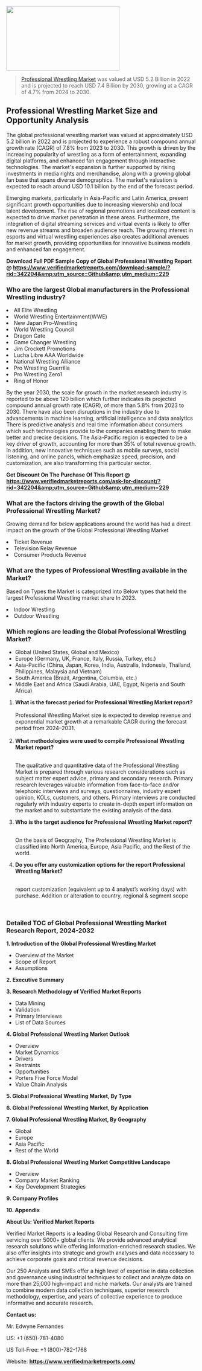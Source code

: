 <img src="https://ffe5etoiles.com/wp-content/uploads/2024/12/MST1-300x171.png" alt="" width="300" height="171" class="alignnone size-medium wp-image-20088" /><blockquote><p><p><a href="https://www.verifiedmarketreports.com/download-sample/?rid=342204&utm_source=Github&utm_medium=229" target="_blank">Professional Wrestling Market</a> was valued at USD 5.2 Billion in 2022 and is projected to reach USD 7.4 Billion by 2030, growing at a CAGR of 4.7% from 2024 to 2030.</p></blockquote><p><h2>Professional Wrestling Market Size and Opportunity Analysis</h2> <p>The global professional wrestling market was valued at approximately USD 5.2 billion in 2022 and is projected to experience a robust compound annual growth rate (CAGR) of 7.8% from 2023 to 2030. This growth is driven by the increasing popularity of wrestling as a form of entertainment, expanding digital platforms, and enhanced fan engagement through interactive technologies. The market's expansion is further supported by rising investments in media rights and merchandise, along with a growing global fan base that spans diverse demographics. The market's valuation is expected to reach around USD 10.1 billion by the end of the forecast period.</p> <p>Emerging markets, particularly in Asia-Pacific and Latin America, present significant growth opportunities due to increasing viewership and local talent development. The rise of regional promotions and localized content is expected to drive market penetration in these areas. Furthermore, the integration of digital streaming services and virtual events is likely to offer new revenue streams and broaden audience reach. The growing interest in esports and virtual wrestling experiences also creates additional avenues for market growth, providing opportunities for innovative business models and enhanced fan engagement.</p> </p><p class=""><strong>Download Full PDF Sample Copy of Global Professional Wrestling Report @ <a href="https://www.verifiedmarketreports.com/download-sample/?rid=342204&amp;utm_source=Github&amp;utm_medium=229" target="_blank">https://www.verifiedmarketreports.com/download-sample/?rid=342204&amp;utm_source=Github&amp;utm_medium=229</a></strong></p><h3 id="" class="">Who are the largest Global manufacturers in the Professional Wrestling industry?</h3><p><li>All Elite Wrestling</li><li> World Wrestling Entertainment(WWE)</li><li> New Japan Pro-Wrestling</li><li> World Wrestling Council</li><li> Dragon Gate</li><li> Game Changer Wrestling</li><li> Jim Crockett Promotions</li><li> Lucha Libre AAA Worldwide</li><li> National Wrestling Alliance</li><li> Pro Wrestling Guerrilla</li><li> Pro Wrestling Zero1</li><li> Ring of Honor</li></p><div class=""><div class="" dir="" data-message-author-role="" data-message-id="" data-message-model-slug=""><div class=""><div class=""><div class=""><div class="" dir="" data-message-author-role="" data-message-id="" data-message-model-slug=""><div class=""><div class=""><p>By the year 2030, the scale for growth in the market research industry is reported to be above 120 billion which further indicates its projected compound annual growth rate (CAGR), of more than 5.8% from 2023 to 2030. There have also been disruptions in the industry due to advancements in machine learning, artificial intelligence and data analytics There is predictive analysis and real time information about consumers which such technologies provide to the companies enabling them to make better and precise decisions. The Asia-Pacific region is expected to be a key driver of growth, accounting for more than 35% of total revenue growth. In addition, new innovative techniques such as mobile surveys, social listening, and online panels, which emphasize speed, precision, and customization, are also transforming this particular sector.</p><p><strong>Get Discount On The Purchase Of This Report @&nbsp; <a href="https://www.verifiedmarketreports.com/ask-for-discount/?rid=342204&amp;utm_source=Github&amp;utm_medium=229" target="_blank">https://www.verifiedmarketreports.com/ask-for-discount/?rid=342204&amp;utm_source=Github&amp;utm_medium=229</a></strong></p></div></div></div></div></div></div></div></div><h3 id="" class="">What are the factors driving the growth of the Global Professional Wrestling Market?</h3><p id="" class="">Growing demand for below applications around the world has had a direct impact on the growth of the Global Professional Wrestling Market</p><p id="" class=""><li>Ticket Revenue</li><li> Television Relay Revenue</li><li> Consumer Products Revenue</li></p><h3 id="" class="">What are the types of Professional Wrestling available in the Market?</h3><p id="" class="">Based on Types the Market is categorized into Below types that held the largest Professional Wrestling market share In 2023.</p><p id="" class=""><li>Indoor Wrestling</li><li> Outdoor Wrestling</li></p><h3 id="" class="">Which regions are leading the Global Professional Wrestling Market?</h3><ul><li>Global (United States, Global and Mexico)</li><li>Europe (Germany, UK, France, Italy, Russia, Turkey, etc.)</li><li>Asia-Pacific (China, Japan, Korea, India, Australia, Indonesia, Thailand, Philippines, Malaysia and Vietnam)</li><li>South America (Brazil, Argentina, Columbia, etc.)</li><li>Middle East and Africa (Saudi Arabia, UAE, Egypt, Nigeria and South Africa)</li></ul><p><ol><li><strong>What is the forecast period for Professional Wrestling Market report?<br /></strong><br /><span data-sheets-root="1" data-sheets-value="{&quot;1&quot;:2,&quot;2&quot;:&quot;XXXX size is expected to develop revenue and exponential market growth at a remarkable CAGR during the forecast period from 2024&ndash;2030.&quot;}" data-sheets-userformat="{&quot;2&quot;:12674,&quot;4&quot;:{&quot;1&quot;:2,&quot;2&quot;:16776960},&quot;10&quot;:2,&quot;11&quot;:0,&quot;15&quot;:&quot;Arial&quot;,&quot;16&quot;:12}">Professional Wrestling Market size is expected to develop revenue and exponential market growth at a remarkable CAGR during the forecast period from 2024&ndash;2031.</span><br /><br /></li><li><strong>What methodologies were used to compile Professional Wrestling Market report?<br /><br /></strong><p>The qualitative and quantitative data of the&nbsp;Professional Wrestling Market is prepared through various research considerations such as subject matter expert advice, primary and secondary research. Primary research leverages valuable information from face-to-face and/or telephonic interviews and surveys, questionnaires, industry expert opinion, KOLs, customers, and others. Primary interviews are conducted regularly with industry experts to create in-depth expert information on the market and to substantiate the existing analysis of the data.&nbsp;</p></li><li><strong>Who is the target audience for Professional Wrestling Market report?<br /><br /></strong><p>On the basis of Geography, The&nbsp;Professional Wrestling Market is classified into North America, Europe, Asia Pacific, and the Rest of the world.</p></li><li><strong>Do you offer any customization options for the report Professional Wrestling Market?<br /><br /></strong><p>report customization (equivalent up to 4 analyst&rsquo;s working days) with purchase. Addition or alteration to country, regional &amp; segment scope</p><p>&nbsp;</p></li></ol></p><h3 id="" class="">Detailed TOC of Global Professional Wrestling Market Research Report, 2024-2032</h3><p id="" class=""><strong>1. Introduction of the Global Professional Wrestling Market</strong></p><ul><li>Overview of the Market</li><li>Scope of Report</li><li>Assumptions</li></ul><p id="" class=""><strong>2. Executive Summary</strong></p><p id="" class=""><strong>3. Research Methodology of&nbsp;Verified Market Reports</strong></p><ul><li>Data Mining</li><li>Validation</li><li>Primary Interviews</li><li>List of Data Sources</li></ul><p id="" class=""><strong>4. Global Professional Wrestling Market Outlook</strong></p><ul><li>Overview</li><li>Market Dynamics</li><li>Drivers</li><li>Restraints</li><li>Opportunities</li><li>Porters Five Force Model</li><li>Value Chain Analysis</li></ul><p id="" class=""><strong>5. Global Professional Wrestling Market, By&nbsp;Type</strong></p><p id="" class=""><strong>6. Global Professional Wrestling Market, By Application</strong></p><p id="" class=""><strong>7. Global Professional Wrestling Market, By Geography</strong></p><ul><li>Global</li><li>Europe</li><li>Asia Pacific</li><li>Rest of the World</li></ul><p id="" class=""><strong>8. Global Professional Wrestling Market Competitive Landscape</strong></p><ul><li>Overview</li><li>Company Market Ranking</li><li>Key Development Strategies</li></ul><p id="" class=""><strong>9. Company Profiles</strong></p><p id="" class=""><strong>10. Appendix</strong></p><p id="" class=""><strong>About Us: Verified Market Reports</strong></p><p id="" class="">Verified Market Reports is a leading Global Research and Consulting firm servicing over 5000+ global clients. We provide advanced analytical research solutions while offering information-enriched research studies. We also offer insights into strategic and growth analyses and data necessary to achieve corporate goals and critical revenue decisions.</p><p id="" class="">Our 250 Analysts and SMEs offer a high level of expertise in data collection and governance using industrial techniques to collect and analyze data on more than 25,000 high-impact and niche markets. Our analysts are trained to combine modern data collection techniques, superior research methodology, expertise, and years of collective experience to produce informative and accurate research.</p><p id="" class=""><strong>Contact us:</strong></p><p id="" class="">Mr. Edwyne Fernandes</p><p id="" class="">US: +1 (650)-781-4080</p><p id="" class="">US Toll-Free: +1 (800)-782-1768</p><p id="" class="">Website: <a target="" data-test-app-aware-link=""><strong>https://www.verifiedmarketreports.com/</strong></a></p>
